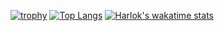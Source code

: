 [![trophy](https://github-profile-trophy.vercel.app/?username=unldenis&theme=onedark)](https://github.com/unldenis/github-profile-trophy)
[![Top Langs](https://github-readme-stats.vercel.app/api/top-langs/?username=unldenis&layout=donut)](https://github.com/anuraghazra/github-readme-stats)
[![Harlok's wakatime stats](https://github-readme-stats.vercel.app/api/wakatime?username=unldenis)](https://github.com/anuraghazra/github-readme-stats)
